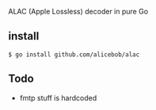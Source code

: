 ALAC (Apple Lossless) decoder in pure Go

## install

` $ go install github.com/alicebob/alac `

## Todo

* fmtp stuff is hardcoded
